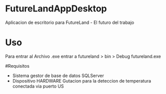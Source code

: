 # FutureLandAppDesktop
Aplicacion de escritorio para FutureLand - El futuro del trabajo


# Uso

Para entrar al Archivo .exe entrar a futureland > bin > Debug futureland.exe

#Requisitos

  - Sistema gestor de base de datos SQLServer
  - Dispositivo HARDWARE Gutacion para la deteccion de temperatura conectada via puerto US
